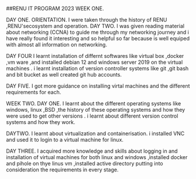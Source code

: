 ##RENU IT PROGRAM 2023
WEEK ONE.

DAY ONE.
ORIENTATION.
I were taken through the history of RENU ,RENU'secosystem and operation.
DAY TWO.
I   was given reading material about networking (CCNA) to guide me through my networking journey and i have really found it interesting and so helpful so far because is well equiped with almost all information on networking.

DAY FOUR
I learnt installation of differnt softwares like virtual box ,docker ,vm ware ,and installed 
debian 12  and windows server 2019 on the virtual machines .
i learnt installation of version controller systems like git ,git bash and bit bucket as well created git hub accounts.

DAY FIVE.
I got more guidance on installing virtal machines and the different requirements for each.

WEEK TWO.
DAY ONE.
I learnt about the different operating systems like windows, linux ,BSD ,the history of these operating systems and how they were used to get other versions .
i learnt about different version control systems and how they work.

DAYTWO.
I learnt about virtualization and containerisation.
i installed VNC and used it to login to a virtual machine for linux.

DAY THREE.
I acquired more knowledge and skills about logging in and installation of virtual machines for both linux and windows ,installed docker and pihole on thye linus vm ,installed active directory putting into consideration the requirements in every stage.



           
